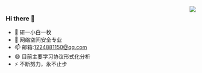 <img align="right" src="https://github-readme-stats.vercel.app/api?username=machi12&show_icons=true">

### Hi there 👋

- 🔭 研一小白一枚
- 🌱 网络空间安全专业
- 📫 邮箱:1224881150@qq.com
- 😄 目前主要学习协议形式化分析
- ⚡ 不断努力，永不止步



